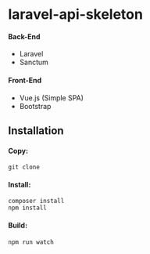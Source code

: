 # laravel-api-skeleton
#### Back-End
 + Laravel
 + Sanctum  
 
#### Front-End
 + Vue.js (Simple SPA)
 + Bootstrap

## Installation
#### Copy:  
`git clone`  
#### Install:  
`composer install`  
`npm install`  
#### Build:  
`npm run watch`  
